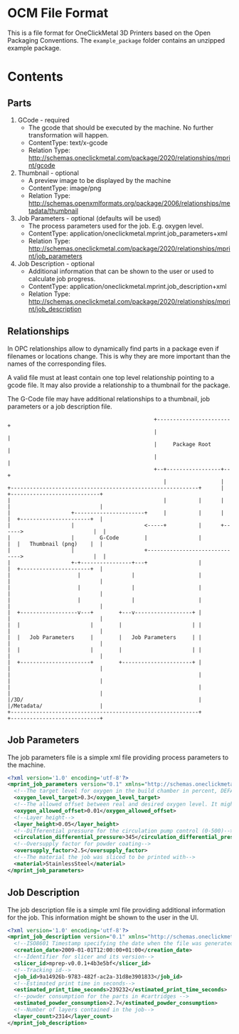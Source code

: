 # OCM File Format
This is a file format for OneClickMetal 3D Printers based on the Open Packaging Conventions.
The `example_package` folder contains an unzipped example package.

# Contents
## Parts

1. GCode - required
    - The gcode that should be executed by the machine. No further transformation will happen.
    - ContentType: text/x-gcode
    - Relation Type: http://schemas.oneclickmetal.com/package/2020/relationships/mprint/gcode
2. Thumbnail - optional
    - A preview image to be displayed by the machine
    - ContentType: image/png
    - Relation Type: http://schemas.openxmlformats.org/package/2006/relationships/metadata/thumbnail
3. Job Parameters - optional (defaults will be used)
    - The process parameters used for the job. E.g. oxygen level.
    - ContentType: application/oneclickmetal.mprint.job_parameters+xml
    - Relation Type: http://schemas.oneclickmetal.com/package/2020/relationships/mprint/job_parameters
4. Job Description - optional
    - Additional information that can be shown to the user or used to calculate job progress.
    - ContentType: application/oneclickmetal.mprint.job_description+xml
    - Relation Type: http://schemas.oneclickmetal.com/package/2020/relationships/mprint/job_description


## Relationships

In OPC relationships allow to dynamically find parts in a package even if filenames or locations change.
This is why they are more important than the names of the corresponding files.

A valid file must at least contain one top level relationship pointing to a gcode file.
It may also provide a relationship to a thumbnail for the package.

The G-Code file may have additional relationships to a thumbnail, job parameters or a job description file.

```
                                              +-----------------------+
                                              |                       |
                                              |     Package Root      |
                                              |                       |
                                              +--+-----------------+--+
                                                 |                 |
+-----------------------------------------------------------+      |   +----------------------------+
|                                                |          |      |   |                            |
|                   +----------------------+     |          |      |   |  +----------------------+  |
|                   |                      <-----+          |      +------>                      |  |
|                   |        G-Code        |                |          |  |   Thumbnail (png)    |  |
|                   |                      +------------------------------>                      |  |
|                   +-+----------------+---+                |          |  +----------------------+  |
|                     |                |                    |          |                            |
|                     |                |                    |          |                            |
|                     |                |                    |          |                            |
|  +------------------v---+        +---v------------------+ |          |                            |
|  |                      |        |                      | |          |                            |
|  |   Job Parameters     |        |   Job Parameters     | |          |                            |
|  |                      |        |                      | |          |                            |
|  +----------------------+        +----------------------+ |          |                            |
|                                                           |          |                            |
|                                                           |          |                            |
|/3D/                                                       |          |/Metadata/                  |
+-----------------------------------------------------------+          +----------------------------+
```

## Job Parameters

The job parameters file is a simple xml file providing process parameters to the machine.

```xml
<?xml version='1.0' encoding='utf-8'?>
<mprint_job_parameters version="0.1" xmlns="http://schemas.oneclickmetal.com/package/2020/relationships/mprint/job_parameters">
  <!--The target level for oxygen in the build chamber in percent, DEFAULT: 0.3-->
  <oxygen_level_target>0.3</oxygen_level_target>
  <!--The allowed offset between real and desired oxygen level. It might not completely reach the desired target DEFAULT: 0.01 -->
  <oxygen_allowed_offset>0.01</oxygen_allowed_offset>
  <!--Layer height-->
  <layer_height>0.05</layer_height>
  <!--Differential pressure for the circulation pump control (0-500)-->
  <circulation_differential_pressure>345</circulation_differential_pressure>
  <!--Oversupply factor for powder coating-->
  <oversupply_factor>2.5</oversupply_factor>
  <!--The material the job was sliced to be printed with-->
  <material>StainlessSteel</material>
</mprint_job_parameters>
```


## Job Description

The job description file is a simple xml file providing additional information for the job.
This information might be shown to the user in the UI.

```xml
<?xml version='1.0' encoding='utf-8'?>
<mprint_job_description version="0.1" xmlns="http://schemas.oneclickmetal.com/package/2020/relationships/mprint/job_description">
  <!--ISO8601 Timestamp specifying the date when the file was generated-->
  <creation_date>2009-01-01T12:00:00+01:00</creation_date>
  <!--Identifier for slicer and its version-->
  <slicer_id>mprep-v0.0.1+4b3e5bf</slicer_id>
  <!--Tracking id-->
  <job_id>9a14926b-9783-482f-ac2a-31d8e3901833</job_id>
  <!--Estimated print time in seconds-->
  <estimated_print_time_seconds>239232</estimated_print_time_seconds>
  <!--powder consumption for the parts in #cartridges -->
  <estimated_powder_consumption>2.7</estimated_powder_consumption>
  <!--Number of layers contained in the job-->
  <layer_count>2314</layer_count>
</mprint_job_description>
```